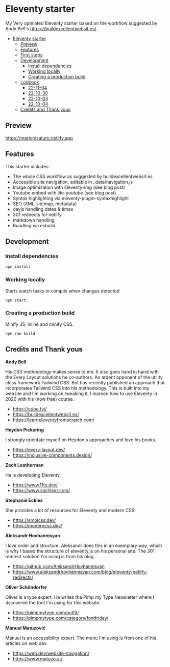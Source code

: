 # Eleventy starter

My Very opiniated Eleventy starter based on the workflow suggested by Andy Bell's <https://buildexcellentwebsit.es/>.

- [Eleventy starter](#eleventy-starter)
  - [Preview](#preview)
  - [Features](#features)
  - [First steps](#first-steps)
  - [Development](#development)
    - [Install dependencies](#install-dependencies)
    - [Working locally](#working-locally)
    - [Creating a production build](#creating-a-production-build)
  - [Logbook](#logbook)
    - [22-11-04](#22-11-04)
    - [22-10-30](#22-10-30)
    - [22-10-03](#22-10-03)
    - [22-10-04](#22-10-04)
  - [Credits and Thank yous](#credits-and-thank-yous)

## Preview

https://mariopisaturo.netlify.app

## Features

This starter includes:

- The whole CSS workflow as suggested by buildexcellentwebsit.es
- Accessible site navigation, editable in \_data/navigation.js
- Image optimization with Eleventy-img (see blog post)
- Youtube embed with lite-youtube (see blog post)
- Syntax highlighting via eleventy-plugin-syntaxhighlight
- SEO (XML-sitemap, metadata)
- dayjs handling dates & times
- 301 redirects for netlify
- markdown handling
- Bundling via esbuild


## Development

### Install dependencies

```
npm install
```

### Working locally

Starts watch tasks to compile when changes detected

```
npm start
```

### Creating a production build

Minify JS, inline and minify CSS.

```
npm run build
```

## Credits and Thank yous

**Andy Bell**

His CSS methodology makes sense to me. It also goes hand in hand with the Every Layout solutions he co-authors. An ardent opponent of the utility class framework Tailwind CSS. But has recently published an approach that incorporates Tailwind CSS into his methodology. This is built into my website and I'm working on tweaking it.
I learned how to use Eleventy in 2020 with his (now free) course.

- https://cube.fyi/
- https://buildexcellentwebsit.es/
- https://learneleventyfromscratch.com/

**Heydon Pickering**

I strongly orientate myself on Heydon's approaches and love his books.

- https://every-layout.dev/
- https://inclusive-components.design/

**Zach Leatherman**

He is developing Eleventy.

- https://www.11ty.dev/
- https://www.zachleat.com/

**Stephanie Eckles**

She provides a lot of resources for Eleventy and modern CSS.

- https://smolcss.dev/
- https://moderncss.dev/

**Aleksandr Hovhannisyan**

I love order and structure. Aleksandr does this in an exemplary way, which is why I based the structure of eleventy.js on his personal site. The 301 redirect solution I'm using is from his blog.

- https://github.com/AleksandrHovhannisyan
- https://www.aleksandrhovhannisyan.com/blog/eleventy-netlify-redirects/

**Oliver Schöndorfer**

Oliver is a type expert. He writes the Pimp my Type Newsletter where I dscovered the font I'm using for this website.

- https://pimpmytype.com/outfit/
- https://pimpmytype.com/category/fontfriday/

**Manuel Matuzović**

Manuel is an accessibility expert. The menu I'm using is from one of his articles on web.dev.

- https://web.dev/website-navigation/
- https://www.matuzo.at/
